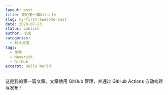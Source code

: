 ```yaml
---
layout: post
title: 我的第一篇Article
slug: my-first-awesome-post
date: 2020-07-23
status: publish
author: 小成
categories: 
  - 默认分类
tags: 
  - 博客
  - Maverick
  - GitHub
excerpt: Hello World!
---
```


这是我的第一篇文章。文章使用 GitHub 管理，并通过 GitHub Actions 自动构建与发布！
